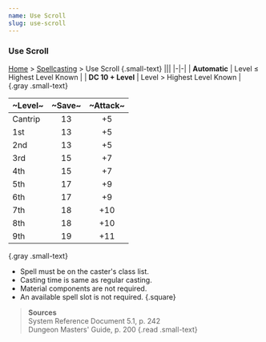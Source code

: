 ```yaml
---
name: Use Scroll
slug: use-scroll
---
```

### Use Scroll
[Home](dm-operations-center) > [Spellcasting](spellcasting) > Use Scroll {.small-text}
|||
|-|-|
| **Automatic** | Level ≤ Highest Level Known |
| **DC 10 + Level** | Level > Highest Level Known |
{.gray .small-text}

| ~Level~ | ~Save~ | ~Attack~ |
|---------|:------:|:--------:|
| Cantrip | 13 | +5 |
| 1st     | 13 | +5 |
| 2nd     | 13 | +5 |
| 3rd     | 15 | +7 |
| 4th     | 15 | +7 |
| 5th     | 17 | +9 |
| 6th     | 17 | +9 |
| 7th     | 18 | +10 |
| 8th     | 18 | +10 |
| 9th     | 19 | +11 |
{.gray .small-text}

- Spell must be on the caster's class list.
- Casting time is same as regular casting.
- Material components are not required.
- An available spell slot is not required.
{.square}

> **Sources** <br/>
> System Reference Document 5.1, p. 242<br/>
> Dungeon Masters' Guide, p. 200
{.read .small-text}
